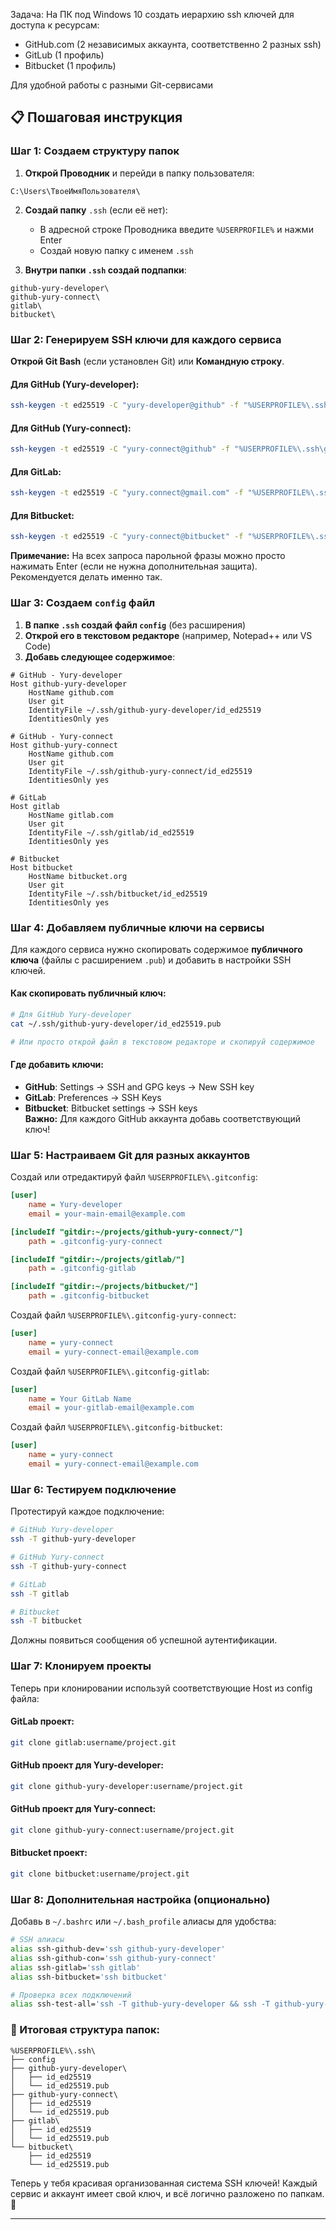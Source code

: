 Задача:
На ПК под Windows 10 создать иерархию ssh ключей для доступа к ресурсам:
- GitHub.com (2 независимых аккаунта, соответственно 2 разных ssh)
- GitLub (1 профиль)
- Bitbucket (1 профиль)

Для удобной работы с разными Git-сервисами

##   📋 Пошаговая инструкция

### Шаг 1: Создаем структуру папок
1. **Открой Проводник** и перейди в папку пользователя:
```text
C:\Users\ТвоеИмяПользователя\
```
  
2. **Создай папку** `.ssh` (если её нет):    
    - В адресной строке Проводника введите `%USERPROFILE%` и нажми Enter        
    - Создай новую папку с именем `.ssh`

3. **Внутри папки `.ssh` создай подпапки**:
```text
github-yury-developer\
github-yury-connect\  
gitlab\
bitbucket\
```

### Шаг 2: Генерируем SSH ключи для каждого сервиса
**Открой Git Bash** (если установлен Git) или **Командную строку**.
#### Для GitHub (**Yury-developer**):
```bash
ssh-keygen -t ed25519 -C "yury-developer@github" -f "%USERPROFILE%\.ssh\github-yury-developer\id_ed25519"
```
#### Для GitHub (**Yury-connect**):
```bash
ssh-keygen -t ed25519 -C "yury-connect@github" -f "%USERPROFILE%\.ssh\github-yury-connect\id_ed25519"
```
#### Для GitLab:
```bash
ssh-keygen -t ed25519 -C "yury.connect@gmail.com" -f "%USERPROFILE%\.ssh\gitlab\id_ed25519"
```
#### Для Bitbucket:
```bash
ssh-keygen -t ed25519 -C "yury-connect@bitbucket" -f "%USERPROFILE%\.ssh\bitbucket\id_ed25519"
```

**Примечание:** На всех запроса парольной фразы можно просто нажимать Enter (если не нужна дополнительная защита). Рекомендуется делать именно так.

### Шаг 3: Создаем `config` файл
1. **В папке `.ssh` создай файл `config`** (без расширения)    
2. **Открой его в текстовом редакторе** (например, Notepad++ или VS Code)    
3. **Добавь следующее содержимое**:    
```config
# GitHub - Yury-developer
Host github-yury-developer
    HostName github.com
    User git
    IdentityFile ~/.ssh/github-yury-developer/id_ed25519
    IdentitiesOnly yes

# GitHub - Yury-connect  
Host github-yury-connect
    HostName github.com
    User git
    IdentityFile ~/.ssh/github-yury-connect/id_ed25519
    IdentitiesOnly yes

# GitLab
Host gitlab
    HostName gitlab.com
    User git
    IdentityFile ~/.ssh/gitlab/id_ed25519
    IdentitiesOnly yes

# Bitbucket
Host bitbucket
    HostName bitbucket.org
    User git
    IdentityFile ~/.ssh/bitbucket/id_ed25519
    IdentitiesOnly yes
```

### Шаг 4: Добавляем публичные ключи на сервисы
Для каждого сервиса нужно скопировать содержимое **публичного ключа** (файлы с расширением `.pub`) и добавить в настройки SSH ключей.

#### Как скопировать публичный ключ:
```bash
# Для GitHub Yury-developer
cat ~/.ssh/github-yury-developer/id_ed25519.pub

# Или просто открой файл в текстовом редакторе и скопируй содержимое
```

#### Где добавить ключи:
- **GitHub**: Settings → SSH and GPG keys → New SSH key    
- **GitLab**: Preferences → SSH Keys    
- **Bitbucket**: Bitbucket settings → SSH keys   
**Важно:** Для каждого GitHub аккаунта добавь соответствующий ключ!

### Шаг 5: Настраиваем Git для разных аккаунтов
Создай или отредактируй файл `%USERPROFILE%\.gitconfig`:
```ini
[user]
    name = Yury-developer
    email = your-main-email@example.com

[includeIf "gitdir:~/projects/github-yury-connect/"]
    path = .gitconfig-yury-connect

[includeIf "gitdir:~/projects/gitlab/"]
    path = .gitconfig-gitlab

[includeIf "gitdir:~/projects/bitbucket/"]
    path = .gitconfig-bitbucket
```

Создай файл `%USERPROFILE%\.gitconfig-yury-connect`:
```ini
[user]
    name = yury-connect
    email = yury-connect-email@example.com
```

Создай файл `%USERPROFILE%\.gitconfig-gitlab`:
```ini
[user]
    name = Your GitLab Name
    email = your-gitlab-email@example.com
```

Создай файл `%USERPROFILE%\.gitconfig-bitbucket`:
```ini
[user]
    name = yury-connect
    email = yury-connect-email@example.com
```

### Шаг 6: Тестируем подключение
Протестируй каждое подключение:
```bash
# GitHub Yury-developer
ssh -T github-yury-developer

# GitHub Yury-connect
ssh -T github-yury-connect

# GitLab
ssh -T gitlab

# Bitbucket
ssh -T bitbucket
```
Должны появиться сообщения об успешной аутентификации.

### Шаг 7: Клонируем проекты
Теперь при клонировании используй соответствующие Host из config файла:

#### GitLab проект:
```bash
git clone gitlab:username/project.git
```

#### GitHub проект для Yury-developer:
```bash
git clone github-yury-developer:username/project.git
```

#### GitHub проект для Yury-connect:
```bash
git clone github-yury-connect:username/project.git
```

#### Bitbucket проект:
```bash
git clone bitbucket:username/project.git
```

### Шаг 8: Дополнительная настройка (опционально)
Добавь в `~/.bashrc` или `~/.bash_profile` алиасы для удобства:
```bash
# SSH алиасы
alias ssh-github-dev='ssh github-yury-developer'
alias ssh-github-con='ssh github-yury-connect'
alias ssh-gitlab='ssh gitlab'
alias ssh-bitbucket='ssh bitbucket'

# Проверка всех подключений
alias ssh-test-all='ssh -T github-yury-developer && ssh -T github-yury-connect && ssh -T gitlab && ssh -T bitbucket'
```

### 🎯 Итоговая структура папок:
```text
%USERPROFILE%\.ssh\
├── config
├── github-yury-developer\
│   ├── id_ed25519
│   └── id_ed25519.pub
├── github-yury-connect\
│   ├── id_ed25519
│   └── id_ed25519.pub
├── gitlab\
│   ├── id_ed25519
│   └── id_ed25519.pub
└── bitbucket\
    ├── id_ed25519
    └── id_ed25519.pub
```

Теперь у тебя красивая организованная система SSH ключей! Каждый сервис и аккаунт имеет свой ключ, и всё логично разложено по папкам. 🚀

---
